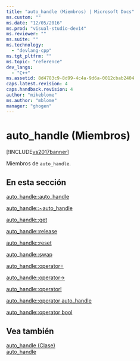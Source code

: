 ```yaml
---
title: "auto_handle (Miembros) | Microsoft Docs"
ms.custom: ""
ms.date: "12/05/2016"
ms.prod: "visual-studio-dev14"
ms.reviewer: ""
ms.suite: ""
ms.technology: 
  - "devlang-cpp"
ms.tgt_pltfrm: ""
ms.topic: "reference"
dev_langs: 
  - "C++"
ms.assetid: 8d4783c9-8d99-4c4a-9d6a-0012cbab2404
caps.latest.revision: 4
caps.handback.revision: 4
author: "mikeblome"
ms.author: "mblome"
manager: "ghogen"
---
```

# auto_handle (Miembros)
[!INCLUDE[vs2017banner](../assembler/inline/includes/vs2017banner.md)]

Miembros de `auto_handle`.  
  
## En esta sección  
 [auto\_handle::auto\_handle](../dotnet/auto-handle-auto-handle.md)  
  
 [auto\_handle::~auto\_handle](../dotnet/auto-handle-tilde-auto-handle.md)  
  
 [auto\_handle::get](../dotnet/auto-handle-get.md)  
  
 [auto\_handle::release](../dotnet/auto-handle-release.md)  
  
 [auto\_handle::reset](../dotnet/auto-handle-reset.md)  
  
 [auto\_handle::swap](../dotnet/auto-handle-swap.md)  
  
 [auto\_handle::operator\=](../dotnet/auto-handle-operator-assign.md)  
  
 [auto\_handle::operator\-\>](../dotnet/auto-handle-operator-arrow.md)  
  
 [auto\_handle::operator\!](../dotnet/auto-handle-operator-logical-not.md)  
  
 [auto\_handle::operator auto\_handle](../dotnet/auto-handle-operator-auto-handle.md)  
  
 [auto\_handle::operator bool](../dotnet/auto-handle-operator-bool.md)  
  
## Vea también  
 [auto\_handle \(Clase\)](../dotnet/auto-handle-class.md)   
 [auto\_handle](../dotnet/auto-handle.md)